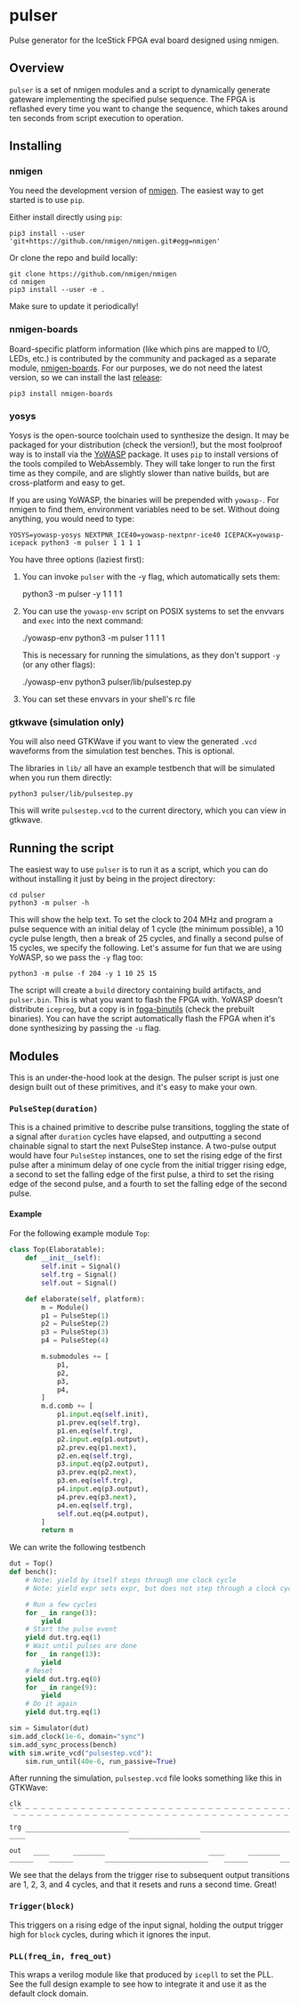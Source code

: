 # pulser

Pulse generator for the IceStick FPGA eval board designed using nmigen.

## Overview

`pulser` is a set of nmigen modules and a script to dynamically generate
gateware implementing the specified pulse sequence. The FPGA is reflashed
every time you want to change the sequence, which takes around ten seconds
from script execution to operation.

## Installing

### nmigen

You need the development version of [nmigen][n]. The easiest way
to get started is to use `pip`.

Either install directly using `pip`:

    pip3 install --user 'git+https://github.com/nmigen/nmigen.git#egg=nmigen'

Or clone the repo and build locally:

    git clone https://github.com/nmigen/nmigen
    cd nmigen
    pip3 install --user -e .

Make sure to update it periodically!

### nmigen-boards

Board-specific platform information (like which pins are mapped to I/O,
LEDs, etc.) is contributed by the community and packaged as a separate
module, [nmigen-boards][nb]. For our purposes, we do not need the latest
version, so we can install the last [release][nbp]:

    pip3 install nmigen-boards

### yosys

Yosys is the open-source toolchain used to synthesize the design. It may
be packaged for your distribution (check the version!), but the most
foolproof way is to install via the [YoWASP][y] package. It uses `pip` to
install versions of the tools compiled to WebAssembly. They will take longer
to run the first time as they compile, and are slightly slower than native
builds, but are cross-platform and easy to get.

If you are using YoWASP, the binaries will be prepended with `yowasp-`.
For nmigen to find them, environment variables need to be set. Without
doing anything, you would need to type:

    YOSYS=yowasp-yosys NEXTPNR_ICE40=yowasp-nextpnr-ice40 ICEPACK=yowasp-icepack python3 -m pulser 1 1 1 1

You have three options (laziest first):

1. You can invoke `pulser` with the -y flag, which automatically sets them:

    python3 -m pulser -y 1 1 1 1

2. You can use the `yowasp-env` script on POSIX systems to set the envvars and `exec` into the next command:

    ./yowasp-env python3 -m pulser 1 1 1 1

   This is necessary for running the simulations, as they don't support `-y` (or any other flags):

    ./yowasp-env python3 pulser/lib/pulsestep.py

3. You can set these envvars in your shell's rc file

### gtkwave (simulation only)

You will also need GTKWave if you want to view the generated `.vcd`
waveforms from the simulation test benches. This is optional.

The libraries in `lib/` all have an example testbench that will be simulated
when you run them directly:

    python3 pulser/lib/pulsestep.py

This will write `pulsestep.vcd` to the current directory, which you can view
in gtkwave.

[n]: https://github.com/nmigen/nmigen
[nb]: https://github.com/nmigen/nmigen-boards
[nbp]: https://pypi.org/project/nmigen-boards/
[y]: http://yowasp.org

## Running the script

The easiest way to use `pulser` is to run it as a script, which you can do
without installing it just by being in the project directory:

    cd pulser
    python3 -m pulser -h

This will show the help text. To set the clock to 204 MHz and program a pulse
sequence with an initial delay of 1 cycle (the minimum possible), a 10 cycle
pulse length, then a break of 25 cycles, and finally a second pulse of 15
cycles, we specify the following. Let's assume for fun that we are using
YoWASP, so we pass the `-y` flag too:

    python3 -m pulse -f 204 -y 1 10 25 15

The script will create a `build` directory containing build artifacts,
and `pulser.bin`. This is what you want to flash the FPGA with. YoWASP
doesn't distribute `iceprog`, but a copy is in [fpga-binutils][f] (check
the prebuilt binaries). You can have the script automatically flash the FPGA
when it's done synthesizing by passing the `-u` flag.

[f]: https://github.com/sylefeb/fpga-binutils

## Modules

This is an under-the-hood look at the design. The pulser script is just one
design built out of these primitives, and it's easy to make your own.

### `PulseStep(duration)`

This is a chained primitive to describe pulse transitions, toggling the state of
a signal after `duration` cycles have elapsed, and outputting a second chainable
signal to start the next PulseStep instance. A two-pulse output would have four
`PulseStep` instances, one to set the rising edge of the first pulse after
a minimum delay of one cycle from the initial trigger rising edge, a second to
set the falling edge of the first pulse, a third to set the rising edge of the
second pulse, and a fourth to set the falling edge of the second pulse.

#### Example
For the following example module `Top`:
```python
class Top(Elaboratable):
    def __init__(self):
        self.init = Signal()
        self.trg = Signal()
        self.out = Signal()

    def elaborate(self, platform):
        m = Module()
        p1 = PulseStep(1)
        p2 = PulseStep(2)
        p3 = PulseStep(3)
        p4 = PulseStep(4)

        m.submodules += [
            p1,
            p2,
            p3,
            p4,
        ]
        m.d.comb += [
            p1.input.eq(self.init),
            p1.prev.eq(self.trg),
            p1.en.eq(self.trg),
            p2.input.eq(p1.output),
            p2.prev.eq(p1.next),
            p2.en.eq(self.trg),
            p3.input.eq(p2.output),
            p3.prev.eq(p2.next),
            p3.en.eq(self.trg),
            p4.input.eq(p3.output),
            p4.prev.eq(p3.next),
            p4.en.eq(self.trg),
            self.out.eq(p4.output),
        ]
        return m
```

We can write the following testbench

```python
dut = Top()
def bench():
    # Note: yield by itself steps through one clock cycle
    # Note: yield expr sets expr, but does not step through a clock cycle

    # Run a few cycles
    for _ in range(3):
        yield
    # Start the pulse event
    yield dut.trg.eq(1)
    # Wait until pulses are done
    for _ in range(13):
        yield
    # Reset
    yield dut.trg.eq(0)
    for _ in range(9):
        yield
    # Do it again
    yield dut.trg.eq(1)

sim = Simulator(dut)
sim.add_clock(1e-6, domain="sync")
sim.add_sync_process(bench)
with sim.write_vcd("pulsestep.vcd"):
    sim.run_until(40e-6, run_passive=True)
```

After running the simulation, `pulsestep.vcd` file looks something like this in
GTKWave:

```
clk ‾_‾_‾_‾_‾_‾_‾_‾_‾_‾_‾_‾_‾_‾_‾_‾_‾_‾_‾_‾_‾_‾_‾_‾_‾_‾_‾_‾_‾_‾_‾_‾_‾_‾_‾_‾_‾_

trg ____‾‾‾‾‾‾‾‾‾‾‾‾‾‾‾‾‾‾‾‾‾‾‾‾‾‾__________________‾‾‾‾‾‾‾‾‾‾‾‾‾‾‾‾‾‾‾‾‾‾‾‾‾‾

out ______‾‾‾‾______‾‾‾‾‾‾‾‾__________________________‾‾‾‾______‾‾‾‾‾‾‾‾______
```

We see that the delays from the trigger rise to subsequent output
transitions are 1, 2, 3, and 4 cycles, and that it resets and runs a second
time. Great!

### `Trigger(block)`

This triggers on a rising edge of the input signal, holding the output trigger
high for `block` cycles, during which it ignores the input.

### `PLL(freq_in, freq_out)`

This wraps a verilog module like that produced by `icepll` to set the PLL. See
the full design example to see how to integrate it and use it as the default
clock domain.
